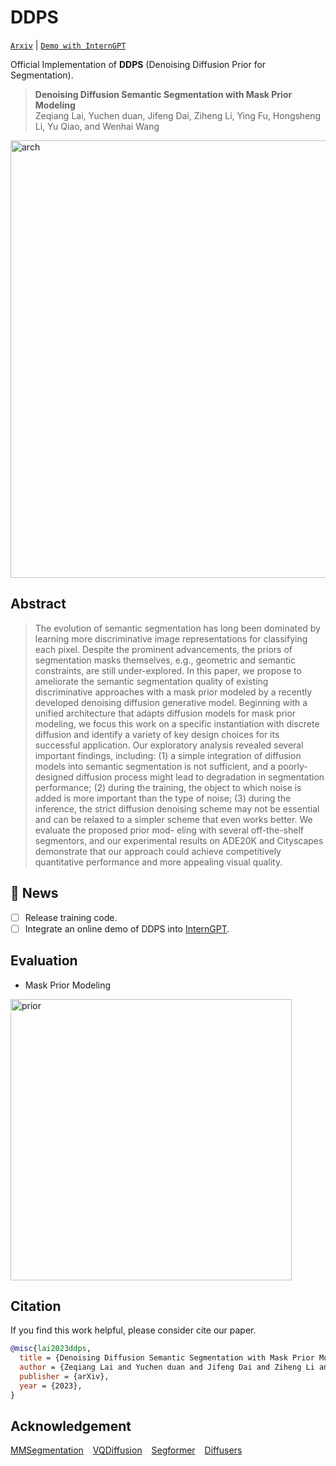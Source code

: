 # DDPS

[`Arxiv`](https://arxiv.org/abs/2306.01721) | [`Demo with InternGPT`](https://github.com/OpenGVLab/InternGPT)

Official Implementation of **DDPS** (Denoising Diffusion Prior for Segmentation).

> **Denoising Diffusion Semantic Segmentation with Mask Prior Modeling**
> <br/>
> Zeqiang Lai, Yuchen duan, Jifeng Dai, Ziheng Li, Ying Fu, Hongsheng Li, Yu Qiao, and Wenhai Wang

<img width="700" alt="arch" src="https://github.com/OpenGVLab/DDPS/assets/26198430/769ad1f2-d5b9-442e-bd0a-9211be705dc1">

## **Abstract**

> The evolution of semantic segmentation has long been dominated by learning more discriminative image representations for classifying each pixel. Despite the prominent advancements, the priors of segmentation masks themselves, e.g., geometric and semantic constraints, are still under-explored. In this paper, we propose to ameliorate the semantic segmentation quality of existing discriminative approaches with a mask prior modeled by a recently developed denoising diffusion generative model. Beginning with a unified architecture that adapts diffusion models for mask prior modeling, we focus this work on a specific instantiation with discrete diffusion and identify a variety of key design choices for its successful application. Our exploratory analysis revealed several important findings, including: (1) a simple integration of diffusion models into semantic segmentation is not sufficient, and a poorly-designed diffusion process might lead to degradation in segmentation performance; (2) during the training, the object to which noise is added is more important than the type of noise; (3) during the inference, the strict diffusion denoising scheme may not be essential and can be relaxed to a simpler scheme that even works better. We evaluate the proposed prior mod- eling with several off-the-shelf segmentors, and our experimental results on ADE20K and Cityscapes demonstrate that our approach could achieve competitively quantitative performance and more appealing visual quality.

## 🌟 News

- [ ] Release training code.
- [ ] Integrate an online demo of DDPS into [InternGPT](https://github.com/OpenGVLab/InternGPT).

## Evaluation

- Mask Prior Modeling

<img width="450" alt="prior" src="https://github.com/OpenGVLab/DDPS/assets/26198430/3bec572b-c2b5-4094-9fdb-b9f3fcf41333">

## Citation

If you find this work helpful, please consider cite our paper.

```bibtex
@misc{lai2023ddps,
  title = {Denoising Diffusion Semantic Segmentation with Mask Prior Modeling},
  author = {Zeqiang Lai and Yuchen duan and Jifeng Dai and Ziheng Li and Ying Fu and Hongsheng Li and Yu Qiao and Wenhai Wang},
  publisher = {arXiv},
  year = {2023},
}
```

## Acknowledgement

[MMSegmentation](https://github.com/open-mmlab/mmsegmentation) &ensp;  [VQDiffusion](https://github.com/cientgu/VQ-Diffusion)  &ensp;  [Segformer](https://github.com/NVlabs/SegFormer) &ensp; [Diffusers](https://github.com/huggingface/diffusers)

